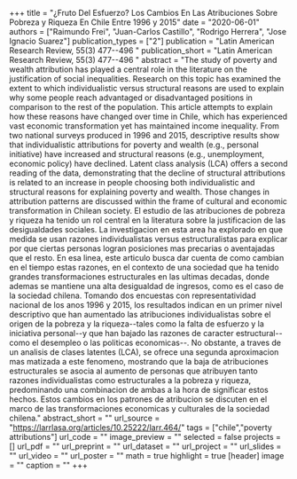 +++
title = "¿Fruto Del Esfuerzo? Los Cambios En Las Atribuciones Sobre Pobreza y Riqueza En Chile Entre 1996 y 2015"
date = "2020-06-01"
authors = ["Raimundo Frei", "Juan-Carlos Castillo", "Rodrigo Herrera", "Jose Ignacio Suarez"]
publication_types = ["2"]
publication = "Latin American Research Review, 55(3) 477--496 "
publication_short = "Latin American Research Review, 55(3) 477--496 "
abstract = "The study of poverty and wealth attribution has played a central role in the literature on the justification of social inequalities. Research on this topic has examined the extent to which individualistic versus structural reasons are used to explain why some people reach advantaged or disadvantaged positions in comparison to the rest of the population. This article attempts to explain how these reasons have changed over time in Chile, which has experienced vast economic transformation yet has maintained income inequality. From two national surveys produced in 1996 and 2015, descriptive results show that individualistic attributions for poverty and wealth (e.g., personal initiative) have increased and structural reasons (e.g., unemployment, economic policy) have declined. Latent class analysis (LCA) offers a second reading of the data, demonstrating that the decline of structural attributions is related to an increase in people choosing both individualistic and structural reasons for explaining poverty and wealth. Those changes in attribution patterns are discussed within the frame of cultural and economic transformation in Chilean society. El estudio de las atribuciones de pobreza y riqueza ha tenido un rol central en la literatura sobre la justificacion de las desigualdades sociales. La investigacion en esta area ha explorado en que medida se usan razones individualistas versus estructuralistas para explicar por que ciertas personas logran posiciones mas precarias o aventajadas que el resto. En esa linea, este articulo busca dar cuenta de como cambian en el tiempo estas razones, en el contexto de una sociedad que ha tenido grandes transformaciones estructurales en las ultimas decadas, donde ademas se mantiene una alta desigualdad de ingresos, como es el caso de la sociedad chilena. Tomando dos encuestas con representatividad nacional de los anos 1996 y 2015, los resultados indican en un primer nivel descriptivo que han aumentado las atribuciones individualistas sobre el origen de la pobreza y la riqueza--tales como la falta de esfuerzo y la iniciativa personal--y que han bajado las razones de caracter estructural--como el desempleo o las politicas economicas--. No obstante, a traves de un analisis de clases latentes (LCA), se ofrece una segunda aproximacion mas matizada a este fenomeno, mostrando que la baja de atribuciones estructurales se asocia al aumento de personas que atribuyen tanto razones individualistas como estructurales a la pobreza y riqueza, predominando una combinacion de ambas a la hora de significar estos hechos. Estos cambios en los patrones de atribucion se discuten en el marco de las transformaciones economicas y culturales de la sociedad chilena."
abstract_short = ""
url_source = "https://larrlasa.org/articles/10.25222/larr.464/"
tags = ["chile","poverty attributions"]
url_code = ""
image_preview = ""
selected = false
projects = []
url_pdf = ""
url_preprint = ""
url_dataset = ""
url_project = ""
url_slides = ""
url_video = ""
url_poster = ""
math = true
highlight = true
[header]
image = ""
caption = ""
+++
